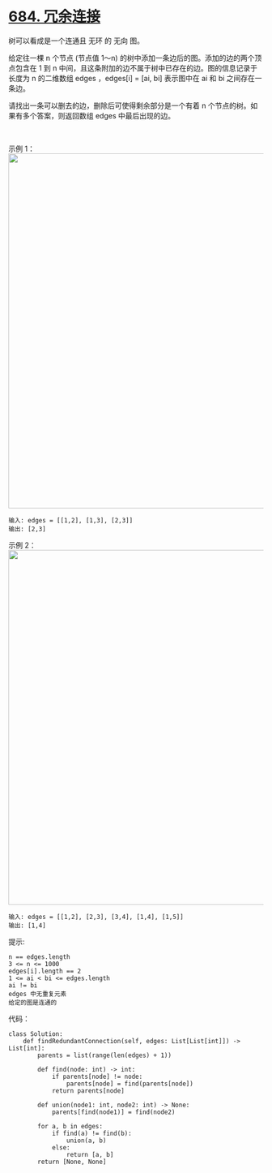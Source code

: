# [684. 冗余连接](https://leetcode.cn/problems/redundant-connection/)

树可以看成是一个连通且 无环 的 无向 图。

给定往一棵 n 个节点 (节点值 1～n) 的树中添加一条边后的图。添加的边的两个顶点包含在 1 到 n 中间，且这条附加的边不属于树中已存在的边。图的信息记录于长度为 n 的二维数组 edges ，edges[i] = [ai, bi] 表示图中在 ai 和 bi 之间存在一条边。

请找出一条可以删去的边，删除后可使得剩余部分是一个有着 n 个节点的树。如果有多个答案，则返回数组 edges 中最后出现的边。

 

示例 1：
<img src="https://pic.leetcode-cn.com/1626676174-hOEVUL-image.png" width="700" />

```
输入: edges = [[1,2], [1,3], [2,3]]
输出: [2,3]
```
示例 2：
<img src="https://pic.leetcode-cn.com/1626676179-kGxcmu-image.png" width="700" />

```
输入: edges = [[1,2], [2,3], [3,4], [1,4], [1,5]]
输出: [1,4]
```

提示:
```
n == edges.length
3 <= n <= 1000
edges[i].length == 2
1 <= ai < bi <= edges.length
ai != bi
edges 中无重复元素
给定的图是连通的 
```

代码：
```python3
class Solution:
    def findRedundantConnection(self, edges: List[List[int]]) -> List[int]:
        parents = list(range(len(edges) + 1))

        def find(node: int) -> int:
            if parents[node] != node:
                parents[node] = find(parents[node])
            return parents[node]
        
        def union(node1: int, node2: int) -> None:
            parents[find(node1)] = find(node2)

        for a, b in edges:
            if find(a) != find(b):
                union(a, b)
            else:
                return [a, b]
        return [None, None]
```